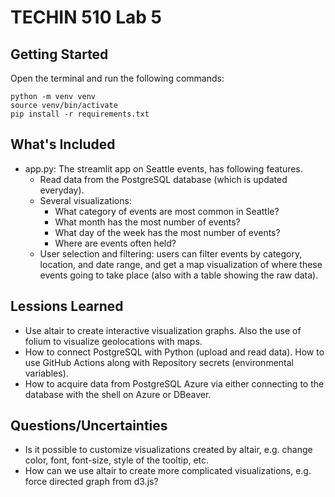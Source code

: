 # TECHIN 510 Lab 5

## Getting Started
Open the terminal and run the following commands:

```
python -m venv venv
source venv/bin/activate
pip install -r requirements.txt
```

## What's Included
- app.py: The streamlit app on Seattle events, has following features.
    - Read data from the PostgreSQL database (which is updated everyday).
    - Several visualizations:
        - What category of events are most common in Seattle?
        - What month has the most number of events?
        - What day of the week has the most number of events?
        - Where are events often held?
    - User selection and filtering: users can filter events by category, location, and date range, and get a map visualization of where these events going to take place (also with a table showing the raw data).

## Lessions Learned
- Use altair to create interactive visualization graphs. Also the use of folium to visualize geolocations with maps.
- How to connect PostgreSQL with Python (upload and read data). How to use GitHub Actions along with Repository secrets (environmental variables).
- How to acquire data from PostgreSQL Azure via either connecting to the database with the shell on Azure or DBeaver.


## Questions/Uncertainties
- Is it possible to customize visualizations created by altair, e.g. change color, font, font-size, style of the tooltip, etc.
- How can we use altair to create more complicated visualizations, e.g. force directed graph from d3.js?